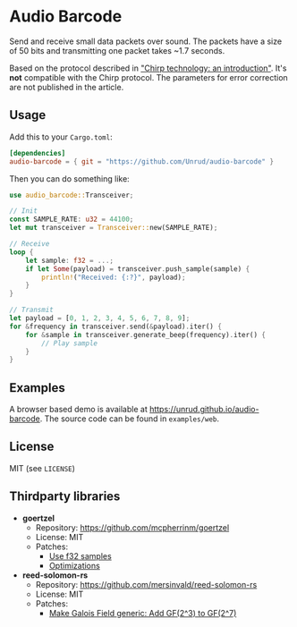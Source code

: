 # Audio Barcode

Send and receive small data packets over sound. The packets have a size of
50 bits and transmitting one packet takes ~1.7 seconds.

Based on the protocol described in
["Chirp technology: an introduction"](https://web.archive.org/web/20120727215947/http://chirp.io/tech/).
It's **not** compatible with the Chirp protocol. The parameters for
error correction are not published in the article.

## Usage

Add this to your `Cargo.toml`:

```toml
[dependencies]
audio-barcode = { git = "https://github.com/Unrud/audio-barcode" }
```

Then you can do something like:

```rust
use audio_barcode::Transceiver;

// Init
const SAMPLE_RATE: u32 = 44100;
let mut transceiver = Transceiver::new(SAMPLE_RATE);

// Receive
loop {
    let sample: f32 = ...;
    if let Some(payload) = transceiver.push_sample(sample) {
        println!("Received: {:?}", payload);
    }
}

// Transmit
let payload = [0, 1, 2, 3, 4, 5, 6, 7, 8, 9];
for &frequency in transceiver.send(&payload).iter() {
    for &sample in transceiver.generate_beep(frequency).iter() {
        // Play sample
    }
}
```

## Examples

A browser based demo is available at https://unrud.github.io/audio-barcode.
The source code can be found in ``examples/web``.

## License

MIT (see ``LICENSE``)

## Thirdparty libraries

  * **goertzel**
      * Repository: https://github.com/mcpherrinm/goertzel
      * License: MIT
      * Patches:
          * [Use f32 samples](https://github.com/Unrud/audio-barcode/commit/fc992136222b27124089fb086c71ecc474f268cc)
          * [Optimizations](https://github.com/Unrud/audio-barcode/commit/9b32e1e5c68382dd1fc9b0dd3a3c1d8b8ff9f834#diff-c38bb9ffe1f8a2d30f10dbc1c909940d)
  * **reed-solomon-rs**
      * Repository: https://github.com/mersinvald/reed-solomon-rs
      * License: MIT
      * Patches:
          * [Make Galois Field generic: Add GF(2^3) to GF(2^7)](https://github.com/Unrud/audio-barcode/commit/0aec49fff34b3ac0e2875f204820957c0fc65372)
